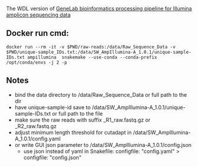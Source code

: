 
The WDL version of [GeneLab bioinformatics processing pipeline for Illumina amplicon sequencing data](https://github.com/nasa/GeneLab_Data_Processing/tree/master/Amplicon/Illumina)

## Docker run cmd: 
```
docker run --rm -it -v $PWD/raw-reads:/data/Raw_Sequence_Data -v $PWD/unique-sample_IDs.txt:/data/SW_AmpIllumina-A_1.0.1/unique-sample-IDs.txt ampillumina  snakemake --use-conda --conda-prefix /opt/conda/envs -j 2 -p
```

## Notes
* bind the data directory to /data/Raw_Sequence_Data or full path to the dir
* have unique-sample-id save to /data/SW_AmpIllumina-A_1.0.1/unique-sample-IDs.txt or full path to the file
* make sure the raw reads with suffix _R1_raw.fastq.gz or _R2_raw.fastq.gz
* adjust minimum length threshold for cutadapt in /data/SW_AmpIllumina-A_1.0.1/config.yaml
* or write GUI json parameter to /data/SW_AmpIllumina-A_1.0.1/config.json
    * use json instead of yaml in Snakefile: configfile: "config.yaml"  > configfile: "config.json"

